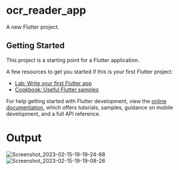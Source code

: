 # ocr_reader_app

A new Flutter project.

## Getting Started

This project is a starting point for a Flutter application.

A few resources to get you started if this is your first Flutter project:

- [Lab: Write your first Flutter app](https://docs.flutter.dev/get-started/codelab)
- [Cookbook: Useful Flutter samples](https://docs.flutter.dev/cookbook)

For help getting started with Flutter development, view the
[online documentation](https://docs.flutter.dev/), which offers tutorials,
samples, guidance on mobile development, and a full API reference.

# Output
![Screenshot_2023-02-15-19-19-24-88](https://github.com/eng-ahmedabdo/OCR_Reader_App/assets/77578718/dab29d7d-996e-46cb-a049-cdd2aedd5a0d)
![Screenshot_2023-02-15-19-19-08-26](https://github.com/eng-ahmedabdo/OCR_Reader_App/assets/77578718/515f6926-5a94-4280-8353-3a733866762c)
